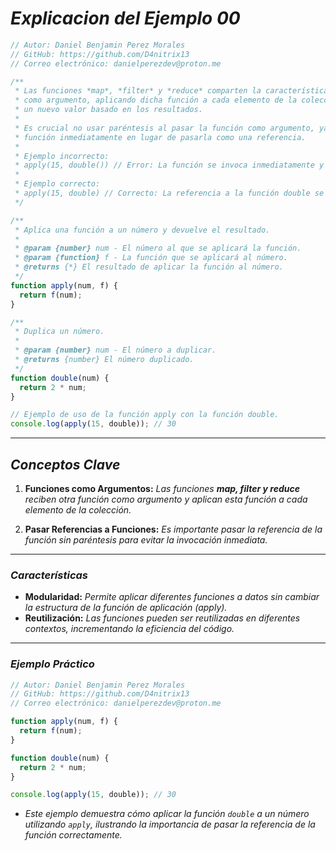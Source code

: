 <!-- Autor: Daniel Benjamin Perez Morales -->
<!-- GitHub: https://github.com/D4nitrix13 -->
<!-- GitLab: https://gitlab.com/D4nitrix13 -->
<!-- Correo electrónico: danielperezdev@proton.me -->

# ***Explicacion del Ejemplo 00***

```javascript
// Autor: Daniel Benjamin Perez Morales
// GitHub: https://github.com/D4nitrix13
// Correo electrónico: danielperezdev@proton.me

/**
 * Las funciones *map*, *filter* y *reduce* comparten la característica de recibir una función 
 * como argumento, aplicando dicha función a cada elemento de la colección (array) y retornando 
 * un nuevo valor basado en los resultados.
 *
 * Es crucial no usar paréntesis al pasar la función como argumento, ya que esto invocaría la 
 * función inmediatamente en lugar de pasarla como una referencia.
 *
 * Ejemplo incorrecto:
 * apply(15, double()) // Error: La función se invoca inmediatamente y su resultado (undefined) se pasa a apply.
 *
 * Ejemplo correcto:
 * apply(15, double) // Correcto: La referencia a la función double se pasa a apply.
 */

/**
 * Aplica una función a un número y devuelve el resultado.
 *
 * @param {number} num - El número al que se aplicará la función.
 * @param {function} f - La función que se aplicará al número.
 * @returns {*} El resultado de aplicar la función al número.
 */
function apply(num, f) {
  return f(num);
}

/**
 * Duplica un número.
 *
 * @param {number} num - El número a duplicar.
 * @returns {number} El número duplicado.
 */
function double(num) {
  return 2 * num;
}

// Ejemplo de uso de la función apply con la función double.
console.log(apply(15, double)); // 30
```

---

## ***Conceptos Clave***

1. **Funciones como Argumentos:** *Las funciones **map, filter y reduce** reciben otra función como argumento y aplican esta función a cada elemento de la colección.*

2. **Pasar Referencias a Funciones:** *Es importante pasar la referencia de la función sin paréntesis para evitar la invocación inmediata.*

---

### ***Características***

- **Modularidad:** *Permite aplicar diferentes funciones a datos sin cambiar la estructura de la función de aplicación (*apply*).*
- **Reutilización:** *Las funciones pueden ser reutilizadas en diferentes contextos, incrementando la eficiencia del código.*

---

### ***Ejemplo Práctico***

```javascript
// Autor: Daniel Benjamin Perez Morales
// GitHub: https://github.com/D4nitrix13
// Correo electrónico: danielperezdev@proton.me

function apply(num, f) {
  return f(num);
}

function double(num) {
  return 2 * num;
}

console.log(apply(15, double)); // 30
```

- *Este ejemplo demuestra cómo aplicar la función `double` a un número utilizando `apply`, ilustrando la importancia de pasar la referencia de la función correctamente.*
